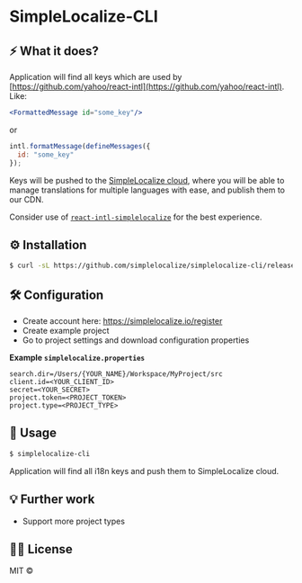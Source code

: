 # SimpleLocalize-CLI 

## ⚡️ What it does?

Application will find all keys which are used by [https://github.com/yahoo/react-intl](https://github.com/yahoo/react-intl).
Like:
```jsx
<FormattedMessage id="some_key"/>
```
or 
```js
intl.formatMessage(defineMessages({
  id: "some_key"
});
```
Keys will be pushed to the [SimpleLocalize cloud](https://app.simplelocalize.io/login), where you will be able to manage translations for multiple languages with ease, and publish them to our CDN.

Consider use of [`react-intl-simplelocalize`](https://github.com/simplelocalize/react-intl-simplelocalize) for the best experience. 

## ⚙️ Installation

```bash
$ curl -sL https://github.com/simplelocalize/simplelocalize-cli/releases/download/0.0.0/simplelocalize | bash
```

## 🛠 Configuration

- Create account here: https://simplelocalize.io/register
- Create example project
- Go to project settings and download configuration properties

**Example `simplelocalize.properties`**
```properties
search.dir=/Users/{YOUR_NAME}/Workspace/MyProject/src
client.id=<YOUR_CLIENT_ID>
secret=<YOUR_SECRET>
project.token=<PROJECT_TOKEN>
project.type=<PROJECT_TYPE>
```

## 🚀 Usage

```bash
$ simplelocalize-cli
```
Application will find all i18n keys and push them to SimpleLocalize cloud.

## 💡 Further work

- Support more project types

## 👩‍⚖️ License

MIT © [](https://github.com/)

